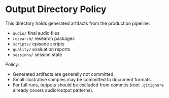 # Output Directory Policy

This directory holds generated artifacts from the production pipeline:

- `audio/` final audio files
- `research/` research packages
- `scripts/` episode scripts
- `quality/` evaluation reports
- `sessions/` session state

Policy:
- Generated artifacts are generally not committed.
- Small illustrative samples may be committed to document formats.
- For full runs, outputs should be excluded from commits (root `.gitignore` already covers audio/output patterns).
